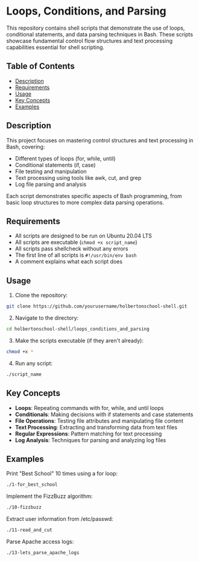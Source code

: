 # Loops, Conditions, and Parsing

This repository contains shell scripts that demonstrate the use of loops, conditional statements, and data parsing techniques in Bash. These scripts showcase fundamental control flow structures and text processing capabilities essential for shell scripting.

## Table of Contents

- [Description](#description)
- [Requirements](#requirements)
- [Usage](#usage)
- [Key Concepts](#key-concepts)
- [Examples](#examples)

## Description

This project focuses on mastering control structures and text processing in Bash, covering:
- Different types of loops (for, while, until)
- Conditional statements (if, case)
- File testing and manipulation
- Text processing using tools like awk, cut, and grep
- Log file parsing and analysis

Each script demonstrates specific aspects of Bash programming, from basic loop structures to more complex data parsing operations.

## Requirements

- All scripts are designed to be run on Ubuntu 20.04 LTS
- All scripts are executable (`chmod +x script_name`)
- All scripts pass shellcheck without any errors
- The first line of all scripts is `#!/usr/bin/env bash`
- A comment explains what each script does

## Usage

1. Clone the repository:
```bash
git clone https://github.com/yourusername/holbertonschool-shell.git
```

2. Navigate to the directory:
```bash
cd holbertonschool-shell/loops_conditions_and_parsing
```

3. Make the scripts executable (if they aren't already):
```bash
chmod +x *
```

4. Run any script:
```bash
./script_name
```

## Key Concepts

- **Loops**: Repeating commands with for, while, and until loops
- **Conditionals**: Making decisions with if statements and case statements
- **File Operations**: Testing file attributes and manipulating file content
- **Text Processing**: Extracting and transforming data from text files
- **Regular Expressions**: Pattern matching for text processing
- **Log Analysis**: Techniques for parsing and analyzing log files

## Examples

Print "Best School" 10 times using a for loop:
```bash
./1-for_best_school
```

Implement the FizzBuzz algorithm:
```bash
./10-fizzbuzz
```

Extract user information from /etc/passwd:
```bash
./11-read_and_cut
```

Parse Apache access logs:
```bash
./13-lets_parse_apache_logs
```
